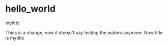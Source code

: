 # hello_world
mytitle

Thios is a change, now it doesn't say testing the waters anymore. Now title is mytitle
